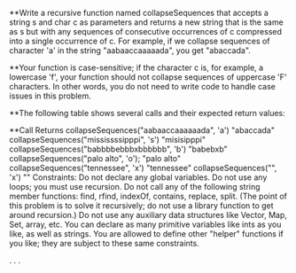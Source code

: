 **Write a recursive function named collapseSequences that accepts a string s and char c as parameters and returns a new string that is the same as s but with any sequences of consecutive occurrences of c compressed into a single occurrence of c. For example, if we collapse sequences of character 'a' in the string "aabaaccaaaaada", you get "abaccada".

**Your function is case-sensitive; if the character c is, for example, a lowercase 'f', your function should not collapse sequences of uppercase 'F' characters. In other words, you do not need to write code to handle case issues in this problem.

**The following table shows several calls and their expected return values:

**Call	Returns
collapseSequences("aabaaccaaaaaada", 'a')	"abaccada"
collapseSequences("mississssipppi", 's')	"misisipppi"
collapseSequences("babbbbebbbxbbbbbb", 'b')	"babebxb"
collapseSequences("palo alto", 'o');	"palo alto"
collapseSequences("tennessee", 'x')	"tennessee"
collapseSequences("", 'x')	""
Constraints: Do not declare any global variables. Do not use any loops; you must use recursion. Do not call any of the following string member functions: find, rfind, indexOf, contains, replace, split. (The point of this problem is to solve it recursively; do not use a library function to get around recursion.) Do not use any auxiliary data structures like Vector, Map, Set, array, etc. You can declare as many primitive variables like ints as you like, as well as strings. You are allowed to define other "helper" functions if you like; they are subject to these same constraints.

. . .
  
